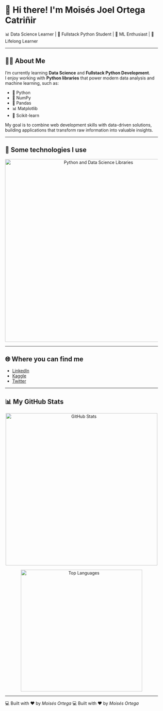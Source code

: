 # 👋 Hi there! I'm Moisés Joel Ortega Catriñir  

📊 Data Science Learner | 🐍 Fullstack Python Student | 🤖 ML Enthusiast | 🌱 Lifelong Learner  

---

## 🧑‍💻 About Me  

I’m currently learning **Data Science** and **Fullstack Python Development**.  
I enjoy working with **Python libraries** that power modern data analysis and machine learning, such as:  

- 🐍 Python  
- 🔢 NumPy  
- 🐼 Pandas  
- 📊 Matplotlib  
- 🤖 Scikit-learn  

My goal is to combine web development skills with data-driven solutions,  
building applications that transform raw information into valuable insights.  

---

## 🚀 Some technologies I use  

<p align="center">
  <img src="[[Carruselffmepg.gif](https://github.com/AAZG/AAZG/raw/main/Carruselffmepg.gif](https://github.com/AAZG/AAZG/blob/main/Carruselffmepg.gif))" alt="Python and Data Science Libraries" width="600"/>
</p>

---

## 🌐 Where you can find me  

- [LinkedIn](https://www.linkedin.com)  
- [Kaggle](https://www.kaggle.com)  
- [Twitter](https://twitter.com)  

---

## 📊 My GitHub Stats  

<p align="center">
  <img src="https://github-readme-stats.vercel.app/api?username=TU-USUARIO&show_icons=true&theme=github_dark" alt="GitHub Stats" width="500"/>
</p>

<p align="center">
  <img src="https://github-readme-stats.vercel.app/api/top-langs/?username=TU-USUARIO&layout=compact&theme=github_dark" alt="Top Languages" width="400"/>
</p>

---

💻 Built with ❤️ by *Moisés Ortega*
💻 Built with ❤️ by *Moisés Ortega*
